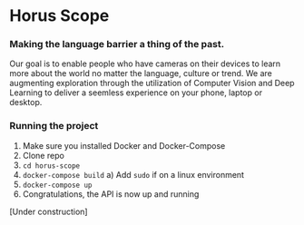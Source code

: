 # Horus Scope
### Making the language barrier a thing of the past.
Our goal is to enable people who have cameras on their devices to learn more about the world no matter the language, culture or trend.
We are augmenting exploration through the utilization of Computer Vision and Deep Learning to deliver a seemless experience on your phone, laptop or desktop.

### Running the project
1) Make sure you installed Docker and Docker-Compose
2) Clone repo
3) ```cd horus-scope```
4) ```docker-compose build```
  a) Add ```sudo``` if on a linux environment
5) ```docker-compose up```
6) Congratulations, the API is now up and running

[Under construction]
